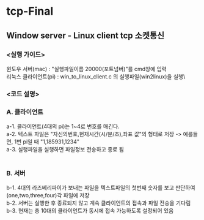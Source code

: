 # tcp-Final

## Window server - Linux client tcp 소켓통신

### <실행 가이드>
윈도우 서버(mac) : "실행파일이름 20000(포트넘버)"를 cmd창에 입력\
리눅스 클라이언트(pi) : win_to_linux_client.c 의 실행파일(win2linux)을 실행\

### <코드 설명>
### A. 클라이언트 
a-1. 클라이언트(4대의 pi)는 1~4로 번호를 매긴다.\
a-2. 텍스트 파일은 "자신의번호,현재시간(시/분/초),좌표 값"의 형태로 저장 -> 예를들면, 1번 pi일 때 "1,185931,1234"\
a-3. 실행파일을 실행하면 파일정보 전송하고 종료 됨\
  
### B. 서버
b-1. 4대의 라즈베리파이가 보내는 파일을 텍스트파일의 첫번째 숫자를 보고 판단하여 (one,two,three,four)각 파일에 저장\
b-2. 서버는 실행한 후 종료되지 않고 계속 클라이언트의 접속과 파일 전송을 기다림\
b-3. 현재는 총 10대의 클라이언트가 동시에 접속 가능하도록 설정되어 있음
